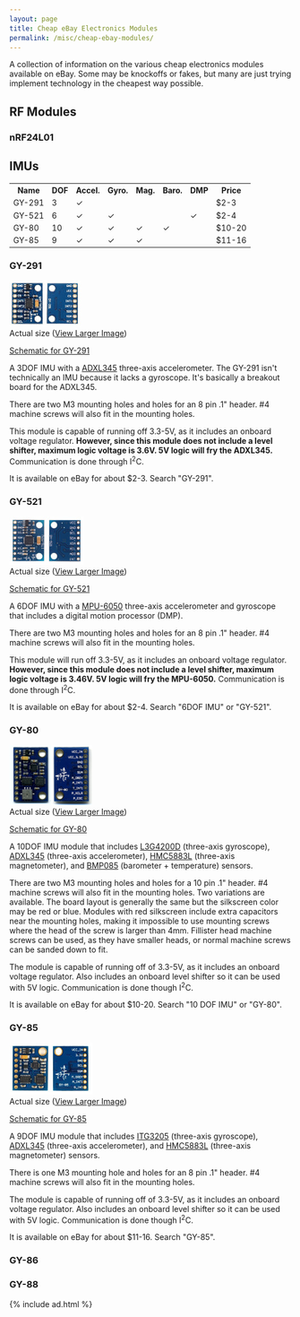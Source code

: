 ```yaml
---
layout: page
title: Cheap eBay Electronics Modules
permalink: /misc/cheap-ebay-modules/
---
```


A collection of information on the various cheap electronics modules available on eBay. Some may be knockoffs or fakes, but many are just trying implement technology in the cheapest way possible.

## RF Modules
### nRF24L01

## IMUs

<div class="table"><table>
	<tr><th>Name</th><th>DOF</th><th>Accel.</th><th>Gyro.</th><th>Mag.</th><th>Baro.</th><th>DMP</th><th>Price</th></tr>
	<tr><td>GY-291</td><td>3</td><td>&#10003;</td><td></td><td></td><td></td><td></td><td>$2-3</td></tr>
	<tr><td>GY-521</td><td>6</td><td>&#10003;</td><td>&#10003;</td><td></td><td></td><td>&#10003;</td><td>$2-4</td></tr>
	<tr><td>GY-80</td><td>10</td><td>&#10003;</td><td>&#10003;</td><td>&#10003;</td><td>&#10003;</td><td></td><td>$10-20</td></tr>
	<tr><td>GY-85</td><td>9</td><td>&#10003;</td><td>&#10003;</td><td>&#10003;</td><td></td><td></td><td>$11-16</td></tr>
</table></div>


### GY-291

![GY-291](/content/misc/cheap-ebay-electronics/GY-291-thumbnail.jpg)   
Actual size ([View Larger Image](/content/misc/cheap-ebay-electronics/GY-291.jpg))

[Schematic for GY-291](/content/misc/cheap-ebay-electronics/GY-291-schematic.jpg)

A 3DOF IMU with a [ADXL345](http://www.analog.com/media/en/technical-documentation/data-sheets/ADXL345.pdf) three-axis accelerometer. The GY-291 isn't technically an IMU because it lacks a gyroscope. It's basically a breakout board for the ADXL345.

There are two M3 mounting holes and holes for an 8 pin .1" header. #4 machine screws will also fit in the mounting holes.

This module is capable of running off 3.3-5V, as it includes an onboard voltage regulator. **However, since this module does not include a level shifter, maximum logic voltage is 3.6V. 5V logic will fry the ADXL345.** Communication is done through I<sup>2</sup>C.

It is available on eBay for about $2-3. Search "GY-291".


### GY-521

![GY-521](/content/misc/cheap-ebay-electronics/GY-521-thumbnail.jpg)   
Actual size ([View Larger Image](/content/misc/cheap-ebay-electronics/GY-521.jpg))

[Schematic for GY-521](/content/misc/cheap-ebay-electronics/GY-521-schematic.jpg)

A 6DOF IMU with a [MPU-6050](http://cdn.sparkfun.com/datasheets/Components/General%20IC/PS-MPU-6000A.pdf) three-axis accelerometer and gyroscope that includes a digital motion processor (DMP).

There are two M3 mounting holes and holes for an 8 pin .1" header. #4 machine screws will also fit in the mounting holes.

This module will run off 3.3-5V, as it includes an onboard voltage regulator. **However, since this module does not include a level shifter, maximum logic voltage is 3.46V. 5V logic will fry the MPU-6050.** Communication is done through I<sup>2</sup>C.

It is available on eBay for about $2-4. Search "6DOF IMU" or "GY-521".


### GY-80

![GY-80](/content/misc/cheap-ebay-electronics/GY-80-thumbnail.jpg)   
Actual size ([View Larger Image](/content/misc/cheap-ebay-electronics/GY-80.jpg))

[Schematic for GY-80](/content/misc/cheap-ebay-electronics/GY-80-schematic.jpg)

A 10DOF IMU module that includes [L3G4200D](http://www.st.com/st-web-ui/static/active/en/resource/technical/document/datasheet/CD00265057.pdf) (three-axis gyroscope), [ADXL345](http://www.analog.com/media/en/technical-documentation/data-sheets/ADXL345.pdf) (three-axis accelerometer), [HMC5883L](http://www51.honeywell.com/aero/common/documents/myaerospacecatalog-documents/Defense_Brochures-documents/HMC5883L_3-Axis_Digital_Compass_IC.pdf) (three-axis magnetometer), and [BMP085](https://www.sparkfun.com/datasheets/Components/General/BMP085_Flyer_Rev.0.2_March2008.pdf) (barometer + temperature) sensors.

There are two M3 mounting holes and holes for a 10 pin .1" header. #4 machine screws will also fit in the mounting holes. Two variations are available. The board layout is generally the same but the silkscreen color may be red or blue. Modules with red silkscreen include extra capacitors near the mounting holes, making it impossible to use mounting screws where the head of the screw is larger than 4mm. Fillister head machine screws can be used, as they have smaller heads, or normal machine screws can be sanded down to fit.

The module is capable of running off of 3.3-5V, as it includes an onboard voltage regulator. Also includes an onboard level shifter so it can be used with 5V logic. Communication is done though I<sup>2</sup>C.

It is available on eBay for about $10-20. Search "10 DOF IMU" or "GY-80".


### GY-85

![GY-85](/content/misc/cheap-ebay-electronics/GY-85-thumbnail.jpg)   
Actual size ([View Larger Image](/content/misc/cheap-ebay-electronics/GY-85.jpg))

[Schematic for GY-85](/content/misc/cheap-ebay-electronics/GY-85-schematic.jpg)

A 9DOF IMU module that includes [ITG3205](http://www.tinyosshop.com/datasheet/itg3205.pdf) (three-axis gyroscope), [ADXL345](http://www.analog.com/media/en/technical-documentation/data-sheets/ADXL345.pdf) (three-axis accelerometer), and [HMC5883L](http://www51.honeywell.com/aero/common/documents/myaerospacecatalog-documents/Defense_Brochures-documents/HMC5883L_3-Axis_Digital_Compass_IC.pdf) (three-axis magnetometer) sensors.

There is one M3 mounting hole and holes for an 8 pin .1" header. #4 machine screws will also fit in the mounting holes.

The module is capable of running off of 3.3-5V, as it includes an onboard voltage regulator. Also includes an onboard level shifter so it can be used with 5V logic. Communication is done though I<sup>2</sup>C.

It is available on eBay for about $11-16. Search "GY-85".


### GY-86

### GY-88

{% include ad.html %}